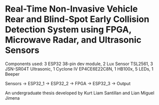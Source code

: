 # Real-Time Non-Invasive Vehicle Rear and Blind-Spot Early Collision Detection System using FPGA, Microwave Radar, and Ultrasonic Sensors


Components used:
3 ESP32 38-pin dev module,
2 Lux Sensor TSL2561,
3 JSN-SR04T Ultrasonic,
1 Cyclone IV EP4CE6E22C8N,
1 HB100x,
5 LEDs,
1 Beeper


Sensors -> ESP32_1 -> ESP32_2 -> FPGA -> ESP32_3 -> Output


An undergraduate thesis developed by Kurt Liam Santillan and Lian Miguel Jimena
